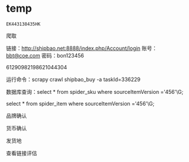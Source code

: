 # temp

```
EK443138435HK
```

爬取

链接：http://shipbao.net:8888/index.php/Account/login
账号：bbt@coe.com
密码：bon123456

61290982198621044304

运行命令：scrapy crawl shipbao_buy -a taskId=336229





数据库查询：select * from spider_sku where sourceItemVersion ='456'\G;

select * from spider_item where sourceItemVersion ='456'\G;







品牌确认

货币确认

发货地

查看链接评估

